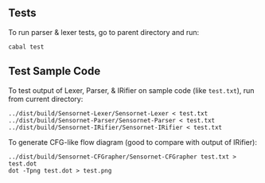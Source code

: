 Tests
-----

To run parser & lexer tests, go to parent directory and run:

    cabal test


Test Sample Code
----------------

To test output of Lexer, Parser, & IRifier on sample code (like `test.txt`), run from current directory:

    ../dist/build/Sensornet-Lexer/Sensornet-Lexer < test.txt
    ../dist/build/Sensornet-Parser/Sensornet-Parser < test.txt
    ../dist/build/Sensornet-IRifier/Sensornet-IRifier < test.txt 


To generate CFG-like flow diagram (good to compare with output of IRifier):

    ../dist/build/Sensornet-CFGrapher/Sensornet-CFGrapher test.txt > test.dot
    dot -Tpng test.dot > test.png


